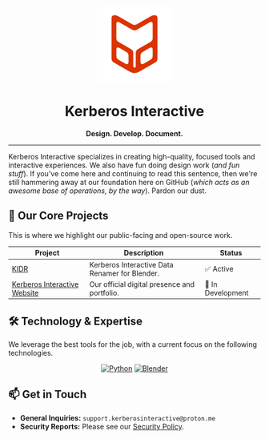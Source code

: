 <div align="center">
  <img src="KI_Logo_496px.png" alt="Kerberos Interactive Logo" width="150"/>
  <h1>Kerberos Interactive</h1>
  <p><b>Design. Develop. Document.</b></p>
</div>

---

Kerberos Interactive specializes in creating high-quality, focused tools and interactive experiences. We also have fun doing design work (*and fun stuff*). If you've come here and continuing to read this sentence, then we're still hammering away at our foundation here on GitHub (*which acts as an awesome base of operations, by the way*). Pardon our dust.

## 🔭 Our Core Projects

This is where we highlight our public-facing and open-source work.

| Project                                    | Description                                        | Status      |
| ------------------------------------------ | -------------------------------------------------- | ----------- |
| [KIDR](https://github.com/KerberosInteractive/KIDR)      | Kerberos Interactive Data Renamer for Blender.  | ✅ Active   |
| [Kerberos Interactive Website](https://kerberosinteractive.github.io/)| Our official digital presence and portfolio.       | 🚧 In Development |

[link-to-addon]: https://github.com/Kerberos-Interactive/your-product-repo-name
[link-to-web]: https://github.com/Kerberos-Interactive/KI-Website

## 🛠️ Technology & Expertise

We leverage the best tools for the job, with a current focus on the following technologies.

<p align="center">
  <a href="https://www.python.org" target="_blank" rel="noreferrer"><img src="https://img.shields.io/badge/Python-3776AB?style=for-the-badge&logo=python&logoColor=white" alt="Python"/></a>  
  <a href="https://www.blender.org" target="_blank" rel="noreferrer"><img src="https://img.shields.io/badge/Blender-F5792A?style=for-the-badge&logo=blender&logoColor=white" alt="Blender"/></a>
</p>

## 📫 Get in Touch

* **General Inquiries:** `support.kerberosinteractive@proton.me`
* **Security Reports:** Please see our [Security Policy](../SECURITY.md).
